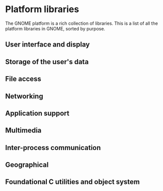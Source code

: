 # Platform libraries

The GNOME platform is a rich collection of libraries. This is a list of
all the platform libraries in GNOME, sorted by purpose.

## User interface and display

[](gtk%20gdk%20cairo%20pango%20clutter%20webkit%20atk)

## Storage of the user's data

[](eds%20gsettings%20secret%20gda%20tracker)

## File access

[](gio)

## Networking

[](gio-network%20soup%20avahi%20gupnp%20network-manager)

## Application support

[](help%20enchant%20packagekit%20notify%20poppler%20telepathy%20folks)

## Multimedia

[](canberra%20gstreamer%20pulseaudio)

## Inter-process communication

[](d-bus%20polkit)

## Geographical

[](champlain%20geoclue2%20geocode-glib)

## Foundational C utilities and object system

[](glib%20gobject)
